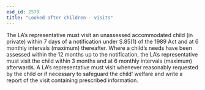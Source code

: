```yaml
---
esd_id: 2579
title: "Looked after children - visits"
---
```


The LA’s representative must visit an unassessed accommodated child (in private) within 7 days of a notification under S.85(1) of the 1989 Act and at 6 monthly intervals (maximum) thereafter.  Where a child’s needs have been assessed within the 12 months up to the notification, the LA’s representative must visit the child within 3 months and at 6 monthly intervals (maximum) afterwards.  A LA’s representative must visit whenever reasonably requested by the child or if necessary to safeguard the child’ welfare and write a report of the visit containing prescribed information.

